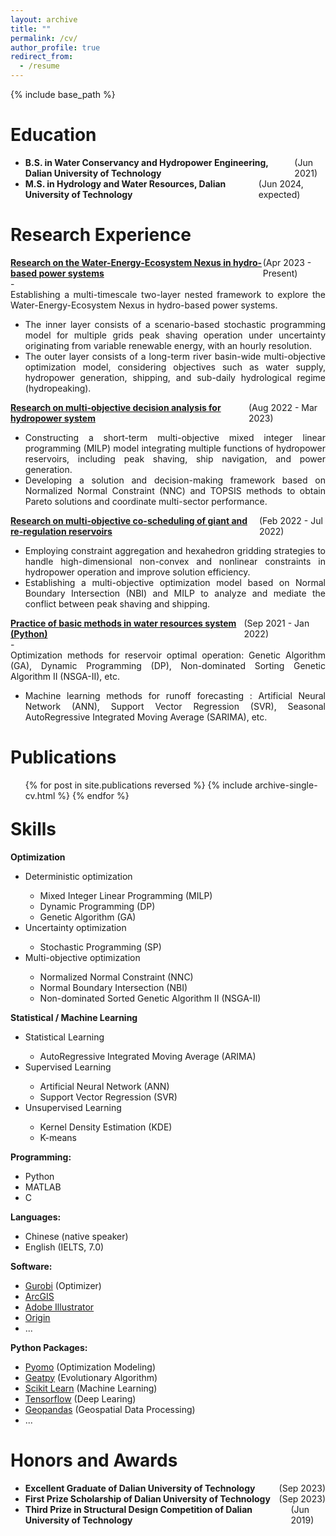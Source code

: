 ```yaml
---
layout: archive
title: ""
permalink: /cv/
author_profile: true
redirect_from:
  - /resume
---
```


{% include base_path %}

<h1>Education</h1>

- <div class="container" style="display: flex; justify-content: space-between;">
      <div><b>B.S. in Water Conservancy and Hydropower Engineering, Dalian University of Technology</b></div>
      <div>(Jun 2021)</div>
      </div>

- <div class="container" style="display: flex; justify-content: space-between;">
      <div><b>M.S. in Hydrology and Water Resources, Dalian University of Technology</b></div>
      <div>(Jun 2024, expected)</div>
      </div>

<h1>Research Experience</h1>

<div class="container" style="display: flex; justify-content: space-between;">
    <div><b><a href="https://prelude0324.github.io/academic_pages/talks/2023-10-04-talk-4">Research on the Water-Energy-Ecosystem Nexus in hydro-based power systems</a></b></div>
    <div>(Apr 2023 - Present)</div>
    </div>
- <div style="text-align: justify;">
  Establishing a multi-timescale two-layer nested framework to explore the Water-Energy-Ecosystem Nexus in hydro-based power systems.
  </div>

- <div style="text-align: justify;">
  The inner layer consists of a scenario-based stochastic programming model for multiple grids peak shaving operation under uncertainty originating from variable renewable energy, with an hourly resolution.
  </div>

- <div style="text-align: justify;">
  The outer layer consists of a long-term river basin-wide multi-objective optimization model, considering objectives such as water supply, hydropower generation, shipping, and sub-daily hydrological regime (hydropeaking).
  </div>

<div class="container" style="display: flex; justify-content: space-between;">
    <div><b><a href="https://prelude0324.github.io/academic_pages/talks/2023-10-03-talk-3">Research on multi-objective decision analysis for hydropower system</a></b></div>
    <div>(Aug 2022 - Mar 2023)</div>
</div>

- <div style="text-align: justify;">
  Constructing a short-term multi-objective mixed integer linear programming (MILP) model integrating multiple functions of hydropower reservoirs, including peak shaving, ship navigation, and power generation.
  </div>

- <div style="text-align: justify;">
  Developing a solution and decision-making framework based on Normalized Normal Constraint (NNC) and TOPSIS methods to obtain Pareto solutions and coordinate multi-sector performance.
  </div>

<div class="container" style="display: flex; justify-content: space-between;">
    <div><b><a href="https://prelude0324.github.io/academic_pages/talks/2023-10-02-talk-2">Research on multi-objective co-scheduling of giant and re-regulation reservoirs</a></b></div>
    <div>(Feb 2022 - Jul 2022)</div>
</div>

- <div style="text-align: justify;">
  Employing constraint aggregation and hexahedron gridding strategies to handle high-dimensional non-convex and nonlinear constraints in hydropower operation and improve solution efficiency.
  </div>

- <div style="text-align: justify;">
  Establishing a multi-objective optimization model based on Normal Boundary Intersection (NBI) and MILP to analyze and mediate the conflict between peak shaving and shipping.
  </div>

<div class="container" style="display: flex; justify-content: space-between;">
    <div><b><a href="https://prelude0324.github.io/academic_pages/talks/2023-10-01-talk-1">Practice of basic methods in water resources system (Python)</a></b></div>
    <div>(Sep 2021 - Jan 2022)</div>
</div>
- <div style="text-align: justify;">
  Optimization methods for reservoir optimal operation: Genetic Algorithm (GA), Dynamic Programming (DP), Non-dominated Sorting Genetic Algorithm II (NSGA-II), etc.
  </div>

- <div style="text-align: justify;">
  Machine learning methods for runoff forecasting : Artificial Neural Network (ANN), Support Vector Regression (SVR), Seasonal AutoRegressive Integrated Moving Average (SARIMA), etc.
  </div>



<h1>Publications</h1>

  <ul>{% for post in site.publications reversed %}
    {% include archive-single-cv.html %}
  {% endfor %}</ul>

<h1 style="margin-top: 1em;">Skills</h1>

<div class="container" style="display: flex; justify-content: space-between;">
    <div><b>Optimization</b></div>
    </div>
<ul>
  <li>Deterministic optimization</li>
        <ul>
      <li><div style="text-align: justify;">Mixed Integer Linear Programming (MILP)</div></li>
      <li><div style="text-align: justify;">Dynamic Programming (DP)</div></li>
      <li><div style="text-align: justify;">Genetic Algorithm (GA)</div></li>
		</ul>  
  <li>Uncertainty optimization</li>
        <ul>
      <li><div style="text-align: justify;">Stochastic Programming (SP)</div></li>
		</ul>  
  <li>Multi-objective optimization</li>
        <ul>
      <li><div style="text-align: justify;">Normalized Normal Constraint (NNC)</div></li>
      <li><div style="text-align: justify;">Normal Boundary Intersection (NBI)</div></li>
      <li><div style="text-align: justify;">Non-dominated Sorted Genetic Algorithm II (NSGA-II)</div></li>
		</ul>  
</ul>

<div class="container" style="display: flex; justify-content: space-between;">
    <div><b>Statistical / Machine Learning</b></div>
    </div>
<ul>
  <li>Statistical Learning</li>
        <ul>
      <li><div style="text-align: justify;">AutoRegressive Integrated Moving Average (ARIMA)</div></li>
		</ul>  
  <li>Supervised Learning</li>
        <ul>
      <li><div style="text-align: justify;">Artificial Neural Network (ANN)</div></li>
      <li><div style="text-align: justify;">Support Vector Regression (SVR)</div></li>
		</ul>  
  <li>Unsupervised Learning</li>
        <ul>
      <li><div style="text-align: justify;">Kernel Density Estimation (KDE)</div></li>
      <li><div style="text-align: justify;">K-means</div></li>
		</ul>  
</ul>

**Programming:** 

- Python
- MATLAB
- C

**Languages:**

- Chinese (native speaker)
- English (IELTS, 7.0)

**Software:** 

- [Gurobi](https://www.gurobi.com/) (Optimizer)
- [ArcGIS](https://www.esri.com/en-us/home) 
- [Adobe Illustrator](https://www.adobe.com/)
- [Origin](https://www.originlab.com/)
- ...

**Python Packages:**

- [Pyomo](http://www.pyomo.org/) (Optimization Modeling)
- [Geatpy](https://github.com/geatpy-dev/geatpy) (Evolutionary Algorithm)
- [Scikit Learn](https://scikit-learn.org/stable/index.html) (Machine Learning)
- [Tensorflow](https://www.tensorflow.org/) (Deep Learing)
- [Geopandas](https://geopandas.org/en/stable/) (Geospatial Data Processing)
- ...



<h1>Honors and Awards</h1>

- <div class="container" style="display: flex; justify-content: space-between;">
      <div><b>Excellent Graduate of Dalian University of Technology</b></div>
      <div>(Sep 2023)</div>
      </div>

- <div class="container" style="display: flex; justify-content: space-between;">
      <div><b>First Prize Scholarship of Dalian University of Technology</b></div>
      <div>(Sep 2023)</div>
      </div>

- <div class="container" style="display: flex; justify-content: space-between;">
      <div><b>Third Prize in Structural Design Competition of Dalian University of Technology</b></div>
      <div>(Jun 2019)</div>
      </div>
